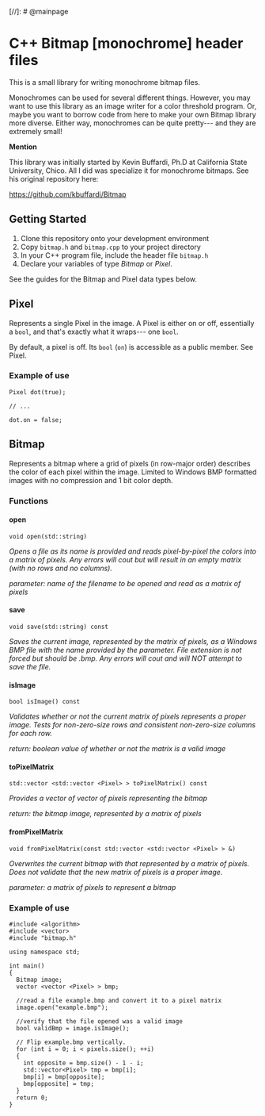 [//]: # @mainpage

# C++ Bitmap [monochrome] header files

This is a small library for writing monochrome bitmap files.

Monochromes can be used for several different things. However, you may want
to use this library as an image writer for a color threshold program. Or, maybe
you want to borrow code from here to make your own Bitmap library more 
diverse. Either way, monochromes can be quite pretty--- and they are extremely
small!

__Mention__

This library was initially started by Kevin Buffardi, Ph.D at California 
State University, Chico. All I did was specialize it for monochrome bitmaps.
See his original repository here:

https://github.com/kbuffardi/Bitmap



## Getting Started

1. Clone this repository onto your development environment
2. Copy `bitmap.h` and `bitmap.cpp` to your project directory
3. In your C++ program file, include the header file `bitmap.h`
4. Declare your variables of type *Bitmap* or *Pixel*.

See the guides for the Bitmap and Pixel data types below.

## Pixel

Represents a single Pixel in the image. A Pixel is either on or off, 
essentially a `bool`, and that's exactly what it wraps--- one `bool`.

By default, a pixel is off. Its `bool` (`on`) is accessible as a public member.
See Pixel.


### Example of use

```
Pixel dot(true);

// ...

dot.on = false;
```


## Bitmap

Represents a bitmap where a grid of pixels (in row-major order)
describes the color of each pixel within the image. Limited to Windows BMP
formatted images with no compression and 1 bit color depth.


### Functions

#### open

`void open(std::string)`

*Opens a file as its name is provided and reads pixel-by-pixel the colors
into a matrix of pixels. Any errors will cout but will result in an
empty matrix (with no rows and no columns).*

*parameter: name of the filename to be opened and read as a matrix of pixels*

#### save

`void save(std::string) const`

*Saves the current image, represented by the matrix of pixels, as a
Windows BMP file with the name provided by the parameter. File extension
is not forced but should be .bmp. Any errors will cout and will NOT 
attempt to save the file.*

#### isImage

`bool isImage() const`

*Validates whether or not the current matrix of pixels represents a
proper image. Tests for non-zero-size rows and consistent non-zero-size columns 
for each row.*

*return: boolean value of whether or not the matrix is a valid image*

#### toPixelMatrix

`std::vector <std::vector <Pixel> > toPixelMatrix() const`

*Provides a vector of vector of pixels representing the bitmap*

*return: the bitmap image, represented by a matrix of pixels*

#### fromPixelMatrix

`void fromPixelMatrix(const std::vector <std::vector <Pixel> > &)`

*Overwrites the current bitmap with that represented by a matrix of
pixels. Does not validate that the new matrix of pixels is a proper
image.*

*parameter: a matrix of pixels to represent a bitmap*


### Example of use

```
#include <algorithm>
#include <vector>
#include "bitmap.h"

using namespace std;

int main()
{
  Bitmap image;
  vector <vector <Pixel> > bmp;

  //read a file example.bmp and convert it to a pixel matrix
  image.open("example.bmp");

  //verify that the file opened was a valid image
  bool validBmp = image.isImage();

  // Flip example.bmp vertically.
  for (int i = 0; i < pixels.size(); ++i)
  {
    int opposite = bmp.size() - 1 - i;
    std::vector<Pixel> tmp = bmp[i];
    bmp[i] = bmp[opposite];
    bmp[opposite] = tmp;
  }
  return 0;
}
```
